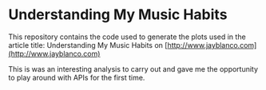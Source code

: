 # Understanding My Music Habits

This repository contains the code used to generate the plots used in the article title: Understanding My Music Habits on 
[http://www.jayblanco.com](http://www.jayblanco.com)

This is was an interesting analysis to carry out and gave me the opportunity to play around with APIs for the first time.
